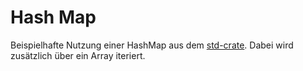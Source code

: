 # Hash Map
Beispielhafte Nutzung einer HashMap aus dem [std-crate](https://doc.rust-lang.org/std/). Dabei wird zusätzlich über ein Array iteriert.
